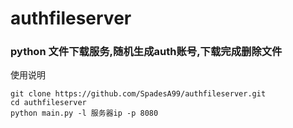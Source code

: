 # authfileserver

### python 文件下载服务,随机生成auth账号,下载完成删除文件


使用说明
```
git clone https://github.com/SpadesA99/authfileserver.git
cd authfileserver
python main.py -l 服务器ip -p 8080
```
